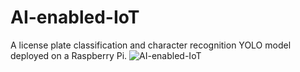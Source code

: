 # AI-enabled-IoT
A license plate classification and character recognition YOLO model deployed on a Raspberry Pi.
![AI-enabled-IoT](Demo.JPG)

